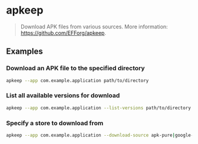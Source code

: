 # apkeep

> Download APK files from various sources. More information: <https://github.com/EFForg/apkeep>.

## Examples

### Download an APK file to the specified directory

```bash
apkeep --app com.example.application path/to/directory
```

### List all available versions for download

```bash
apkeep --app com.example.application --list-versions path/to/directory
```

### Specify a store to download from

```bash
apkeep --app com.example.application --download-source apk-pure|google-play|f-droid|huawei-app-gallery path/to/directory
```
